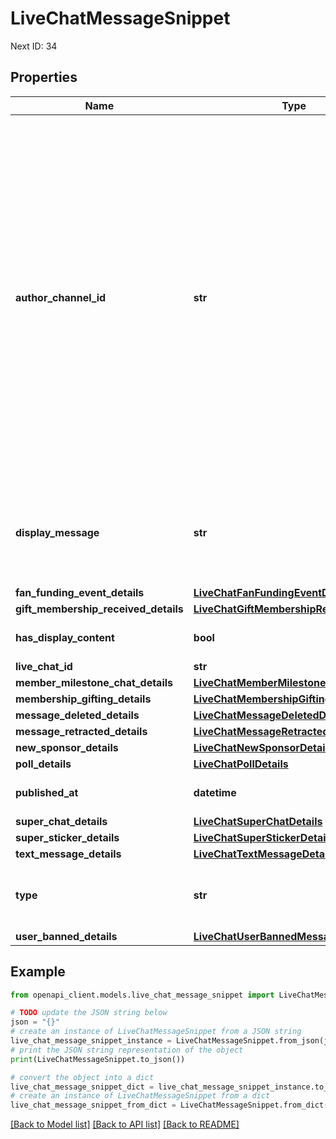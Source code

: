 # LiveChatMessageSnippet

Next ID: 34

## Properties

Name | Type | Description | Notes
------------ | ------------- | ------------- | -------------
**author_channel_id** | **str** | The ID of the user that authored this message, this field is not always filled. textMessageEvent - the user that wrote the message fanFundingEvent - the user that funded the broadcast newSponsorEvent - the user that just became a sponsor memberMilestoneChatEvent - the member that sent the message membershipGiftingEvent - the user that made the purchase giftMembershipReceivedEvent - the user that received the gift membership messageDeletedEvent - the moderator that took the action messageRetractedEvent - the author that retracted their message userBannedEvent - the moderator that took the action superChatEvent - the user that made the purchase superStickerEvent - the user that made the purchase pollEvent - the user that created the poll | [optional] 
**display_message** | **str** | Contains a string that can be displayed to the user. If this field is not present the message is silent, at the moment only messages of type TOMBSTONE and CHAT_ENDED_EVENT are silent. | [optional] 
**fan_funding_event_details** | [**LiveChatFanFundingEventDetails**](LiveChatFanFundingEventDetails.md) |  | [optional] 
**gift_membership_received_details** | [**LiveChatGiftMembershipReceivedDetails**](LiveChatGiftMembershipReceivedDetails.md) |  | [optional] 
**has_display_content** | **bool** | Whether the message has display content that should be displayed to users. | [optional] 
**live_chat_id** | **str** |  | [optional] 
**member_milestone_chat_details** | [**LiveChatMemberMilestoneChatDetails**](LiveChatMemberMilestoneChatDetails.md) |  | [optional] 
**membership_gifting_details** | [**LiveChatMembershipGiftingDetails**](LiveChatMembershipGiftingDetails.md) |  | [optional] 
**message_deleted_details** | [**LiveChatMessageDeletedDetails**](LiveChatMessageDeletedDetails.md) |  | [optional] 
**message_retracted_details** | [**LiveChatMessageRetractedDetails**](LiveChatMessageRetractedDetails.md) |  | [optional] 
**new_sponsor_details** | [**LiveChatNewSponsorDetails**](LiveChatNewSponsorDetails.md) |  | [optional] 
**poll_details** | [**LiveChatPollDetails**](LiveChatPollDetails.md) |  | [optional] 
**published_at** | **datetime** | The date and time when the message was orignally published. | [optional] 
**super_chat_details** | [**LiveChatSuperChatDetails**](LiveChatSuperChatDetails.md) |  | [optional] 
**super_sticker_details** | [**LiveChatSuperStickerDetails**](LiveChatSuperStickerDetails.md) |  | [optional] 
**text_message_details** | [**LiveChatTextMessageDetails**](LiveChatTextMessageDetails.md) |  | [optional] 
**type** | **str** | The type of message, this will always be present, it determines the contents of the message as well as which fields will be present. | [optional] 
**user_banned_details** | [**LiveChatUserBannedMessageDetails**](LiveChatUserBannedMessageDetails.md) |  | [optional] 

## Example

```python
from openapi_client.models.live_chat_message_snippet import LiveChatMessageSnippet

# TODO update the JSON string below
json = "{}"
# create an instance of LiveChatMessageSnippet from a JSON string
live_chat_message_snippet_instance = LiveChatMessageSnippet.from_json(json)
# print the JSON string representation of the object
print(LiveChatMessageSnippet.to_json())

# convert the object into a dict
live_chat_message_snippet_dict = live_chat_message_snippet_instance.to_dict()
# create an instance of LiveChatMessageSnippet from a dict
live_chat_message_snippet_from_dict = LiveChatMessageSnippet.from_dict(live_chat_message_snippet_dict)
```
[[Back to Model list]](../README.md#documentation-for-models) [[Back to API list]](../README.md#documentation-for-api-endpoints) [[Back to README]](../README.md)


